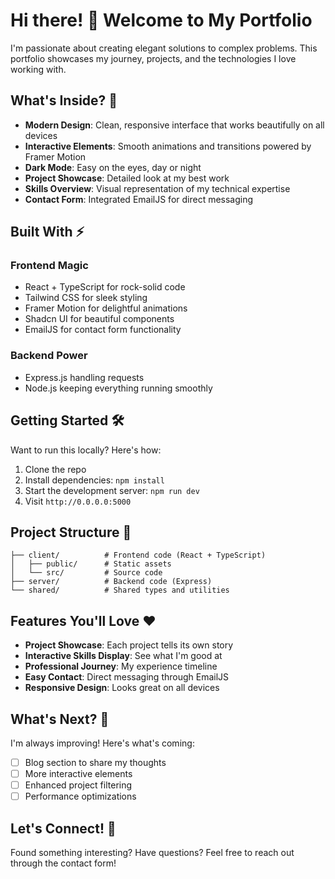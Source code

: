 
# Hi there! 👋 Welcome to My Portfolio

I'm passionate about creating elegant solutions to complex problems. This portfolio showcases my journey, projects, and the technologies I love working with.

## What's Inside? 🚀

- **Modern Design**: Clean, responsive interface that works beautifully on all devices
- **Interactive Elements**: Smooth animations and transitions powered by Framer Motion
- **Dark Mode**: Easy on the eyes, day or night
- **Project Showcase**: Detailed look at my best work
- **Skills Overview**: Visual representation of my technical expertise
- **Contact Form**: Integrated EmailJS for direct messaging

## Built With ⚡

### Frontend Magic
- React + TypeScript for rock-solid code
- Tailwind CSS for sleek styling
- Framer Motion for delightful animations
- Shadcn UI for beautiful components
- EmailJS for contact form functionality

### Backend Power
- Express.js handling requests
- Node.js keeping everything running smoothly

## Getting Started 🛠️

Want to run this locally? Here's how:

1. Clone the repo
2. Install dependencies: `npm install`
3. Start the development server: `npm run dev`
4. Visit `http://0.0.0.0:5000`

## Project Structure 📁

```
├── client/          # Frontend code (React + TypeScript)
│   ├── public/      # Static assets
│   └── src/         # Source code
├── server/          # Backend code (Express)
└── shared/          # Shared types and utilities
```

## Features You'll Love ❤️

- **Project Showcase**: Each project tells its own story
- **Interactive Skills Display**: See what I'm good at
- **Professional Journey**: My experience timeline
- **Easy Contact**: Direct messaging through EmailJS
- **Responsive Design**: Looks great on all devices

## What's Next? 🎯

I'm always improving! Here's what's coming:
- [ ] Blog section to share my thoughts
- [ ] More interactive elements
- [ ] Enhanced project filtering
- [ ] Performance optimizations

## Let's Connect! 🤝

Found something interesting? Have questions? Feel free to reach out through the contact form!
